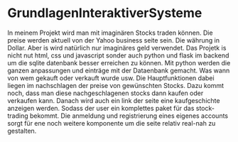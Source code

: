 # GrundlagenInteraktiverSysteme

In meinem Projekt wird man mit imaginären Stocks traden können. Die preise werden aktuell von der Yahoo business seite sein. Die währung in Dollar. Aber is wird natürlich nur imaginäres geld verwendet.
Das Projetk is nicht nut html, css und javascript sonder auch python und flask im backend um die sqlite datenbank besser erreichen zu können. Mit python werden die ganzen anpassungen und einträge mit der Dataenbank gemacht. Was wann von wem gekauft oder verkauft wurde usw. Die Hauptfunktionen dabei liegen im nachschlagen der preise von gewünschten Stocks. Dazu kommt noch, dass man diese nachgeschlagenen stocks dann kaufen oder verkaufen kann. Danach wird auch ein link der seite eine kaufgeschichte anzeigen werden. Sodass der user ein komplettes paket für das stock-trading bekommt. Die anmeldung und registrierung eines eigenes accounts sorgt für ene noch weitere komponente um die seite relativ real-nah zu gestalten.
